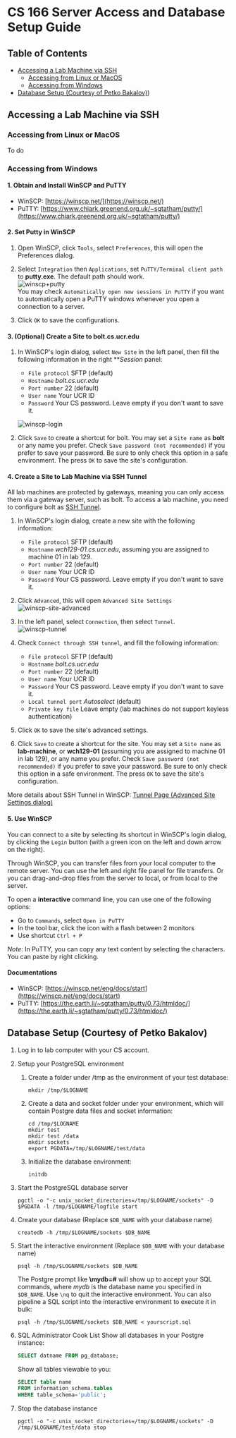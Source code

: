 # CS 166 Server Access and Database Setup Guide

## Table of Contents  
- [Accessing a Lab Machine via SSH](#accessing-a-lab-machine-via-ssh)  
    - [Accessing from Linux or MacOS](#accessing-from-linux-or-macos)
    - [Accessing from Windows](#accessing-from-windows)
- [Database Setup (Courtesy of Petko Bakalov)](#database-setup-courtesy-of-petko-bakalov))  

## Accessing a Lab Machine via SSH

### Accessing from Linux or MacOS
To do

### Accessing from Windows

#### 1. Obtain and Install WinSCP and PuTTY
- WinSCP: [https://winscp.net/](https://winscp.net/)  
- PuTTY: [https://www.chiark.greenend.org.uk/~sgtatham/putty/](https://www.chiark.greenend.org.uk/~sgtatham/putty/)

#### 2. Set Putty in WinSCP
1. Open WinSCP, click `Tools`, select `Preferences`, this will open the Preferences dialog.

2. Select `Integration` then `Applications`, set `PuTTY/Terminal client path` to **putty.exe**. The default path should work.  
    ![winscp+putty](https://winscp-static-746341.c.cdn77.org/data/media/screenshots/pref_integration_app.png)  
   You may check `Automatically open new sessions in PuTTY` if you want to automatically open a PuTTY windows whenever you open a connection to a server.

3. Click `OK` to save the configurations.

#### 3. (Optional) Create a Site to bolt.cs.ucr.edu
1. In WinSCP's login dialog, select `New Site` in the left panel, then fill the following information in the right ***Session* panel:
    - `File protocol` SFTP (default)
    - `Hostname` *bolt.cs.ucr.edu*
    - `Port number` 22 (default)
    - `User name` Your UCR ID
    - `Password` Your CS password. Leave empty if you don't want to save it.

    ![winscp-login](https://winscp-static-746341.c.cdn77.org/data/media/screenshots/login.png)

2. Click `Save` to create a shortcut for bolt. You may set a `Site name` as **bolt** or any name you prefer. Check `Save password (not recommended)` if you prefer to save your password. Be sure to only check this option in a safe environment. The press `OK` to save the site's configuration.

#### 4. Create a Site to Lab Machine via SSH Tunnel
All lab machines are protected by gateways, meaning you can only access them via a gateway server, such as bolt. To access a lab machine, you need to configure bolt as [SSH Tunnel](https://www.ssh.com/ssh/tunneling/example#what-is-ssh-port-forwarding,-aka-ssh-tunneling?).
1. In WinSCP's login dialog, create a new site with the following information:
    - `File protocol` SFTP (default)
    - `Hostname` *wch129-01.cs.ucr.edu*, assuming you are assigned to machine 01 in lab 129.
    - `Port number` 22 (default)
    - `User name` Your UCR ID
    - `Password` Your CS password. Leave empty if you don't want to save it.

2. Click `Advanced`, this will open `Advanced Site Settings`  
    ![winscp-site-advanced](https://winscp-static-746341.c.cdn77.org/data/media/screenshots/login_environment.png)

3. In the left panel, select `Connection`, then select `Tunnel`.  
    ![winscp-tunnel](https://winscp.net/eng/data/media/screenshots/login_tunnel.png)

4. Check `Connect through SSH tunnel`, and fill the following information:
    - `File protocol` SFTP (default)
    - `Hostname` *bolt.cs.ucr.edu*
    - `Port number` 22 (default)
    - `User name` Your UCR ID
    - `Password` Your CS password. Leave empty if you don't want to save it.
    - `Local tunnel port` *Autoselect* (default)
    - `Private key file` Leave empty (lab machines do not support keyless authentication)  

5. Click `OK` to save the site's advanced settings.

6. Click `Save` to create a shortcut for the site. You may set a `Site name` as **lab-machine**, or **wch129-01** (assuming you are assigned to machine 01 in lab 129), or any name you prefer. Check `Save password (not recommended)` if you prefer to save your password. Be sure to only check this option in a safe environment. The press `OK` to save the site's configuration.   

More details about SSH Tunnel in WinSCP: [Tunnel Page (Advanced Site Settings dialog)](https://winscp.net/eng/docs/ui_login_tunnel)

#### 5. Use WinSCP
You can connect to a site by selecting its shortcut in WinSCP's login dialog, by clicking the `Login` button (with a green icon on the left and down arrow on the right).

Through WinSCP, you can transfer files from your local computer to the remote server. You can use the left and right file panel for file transfers. Or you can drag-and-drop files from the server to local, or from local to the server.

To open a **interactive** command line, you can use one of the following options:
- Go to `Commands`, select `Open in PuTTY`
- In the tool bar, click the icon with a flash between 2 monitors
- Use shortcut `Ctrl + P`

*Note*: In PuTTY, you can copy any text content by selecting the characters. You can paste by right clicking.

#### Documentations
- WinSCP: [https://winscp.net/eng/docs/start](https://winscp.net/eng/docs/start)
- PuTTY: [https://the.earth.li/~sgtatham/putty/0.73/htmldoc/](https://the.earth.li/~sgtatham/putty/0.73/htmldoc/)


## Database Setup (Courtesy of Petko Bakalov)
1. Log in to lab computer with your CS account.

2. Setup your PostgreSQL environment
    1. Create a folder under /tmp as the environment of your test database:  
        ```console
        mkdir /tmp/$LOGNAME
        ```

    2. Create a data and socket folder under your environment, which will contain Postgre data files and socket information:
        ```console
        cd /tmp/$LOGNAME
        mkdir test
        mkdir test /data
        mkdir sockets
        export PGDATA=/tmp/$LOGNAME/test/data
        ```
   
    3. Initialize the database environment:
        ```console
        initdb
        ```

3. Start the PostgreSQL database server
    ```console
    pgctl -o "-c unix_socket_directories=/tmp/$LOGNAME/sockets" -D $PGDATA -l /tmp/$LOGNAME/logfile start
    ```

4. Create your database (Replace `$DB_NAME` with your database name)
    ```console
    createdb -h /tmp/$LOGNAME/sockets $DB_NAME
    ```

5. Start the interactive environment (Replace `$DB_NAME` with your database name)
    ```console
    psql -h /tmp/$LOGNAME/sockets $DB_NAME
    ```
    The Postgre prompt like **\mydb=#** will show up to accept your SQL commands, 
    where *mydb* is the database name you specified in `$DB_NAME`. Use `\nq` to quit the interactive environment.
    You can also pipeline a SQL script into the interactive environment to execute it in bulk:
    ```console
    psql -h /tmp/$LOGNAME/sockets $DB_NAME < yourscript.sql
    ```

6. SQL Administrator Cook List Show all databases in your Postgre instance:
    ```sql
    SELECT datname FROM pg_database;
    ```
    Show all tables viewable to you:
    ```sql
    SELECT table name
    FROM information_schema.tables
    WHERE table_schema='public';
    ```

7. Stop the database instance
    ```console
    pgctl -o "-c unix_socket_directories=/tmp/$LOGNAME/sockets" -D /tmp/$LOGNAME/test/data stop
   ```
